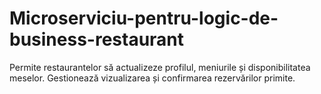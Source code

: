 # Microserviciu-pentru-logic-de-business-restaurant
Permite restaurantelor să actualizeze profilul, meniurile și disponibilitatea meselor. Gestionează vizualizarea și confirmarea rezervărilor primite.
